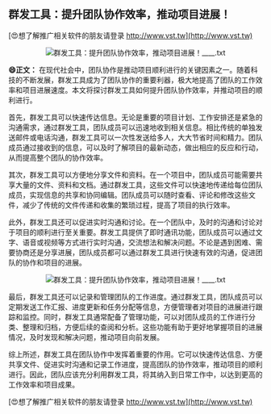 ## **群发工具：提升团队协作效率，推动项目进展！**

[😍想了解推广相关软件的朋友请登录 http://www.vst.tw](http://www.vst.tw)

 <center><img src="https://vst.tw/MP4/tuiguang/png/0.png" alt="群发工具：提升团队协作效率，推动项目进展！____.txt"></center>

**😄正文：**
在现代社会中，团队协作是推动项目顺利进行的关键因素之一。随着科技的不断发展，群发工具成为了团队协作的重要利器，极大地提高了团队的工作效率和项目进展速度。本文将探讨群发工具如何提升团队协作效率，并推动项目的顺利进行。

首先，群发工具可以快速传达信息。无论是重要的项目计划、工作安排还是紧急的沟通需求，通过群发工具，团队成员可以迅速地收到相关信息。相比传统的单独发送邮件或电话沟通，群发工具可以一次性发送给多人，大大节省时间和精力。团队成员通过接收到的信息，可以及时了解项目的最新动态，做出相应的反应和行动，从而提高整个团队的协作效率。

其次，群发工具可以方便地分享文件和资料。在一个项目中，团队成员可能需要共享大量的文件、资料和文档。通过群发工具，这些文件可以快速地传递给每位团队成员，实现信息的共享和协同编辑。团队成员可以随时查看、评论和修改这些文件，减少了传统的文件传递和收集的繁琐过程，提高了项目的执行效率。

此外，群发工具还可以促进实时沟通和讨论。在一个团队中，及时的沟通和讨论对于项目的顺利进行至关重要。群发工具提供了即时通讯功能，团队成员可以通过文字、语音或视频等方式进行实时沟通，交流想法和解决问题。不论是遇到困难、需要协商还是分享进展，团队成员都可以通过群发工具进行快速有效的沟通，促进团队的协作和项目的进展。

 <center><img src="https://vst.tw/MP4/tuiguang/png/2.png" alt="群发工具：提升团队协作效率，推动项目进展！____.txt"></center>

最后，群发工具还可以记录和管理团队的工作进度。通过群发工具，团队成员可以定期发送工作汇报、进度更新和任务分配等信息，方便管理者对项目的进展进行跟踪和监控。同时，群发工具通常配备了管理功能，可以对团队成员的工作进行分类、整理和归档，方便后续的查阅和分析。这些功能有助于更好地掌握项目的进展情况，及时发现和解决问题，推动项目向前发展。

综上所述，群发工具在团队协作中发挥着重要的作用。它可以快速传达信息、方便共享文件、促进实时沟通和记录工作进度，提高团队的协作效率，推动项目的顺利进行。因此，团队应该充分利用群发工具，将其纳入到日常工作中，以达到更高的工作效率和项目成果。

[😍想了解推广相关软件的朋友请登录 http://www.vst.tw](http://www.vst.tw)



